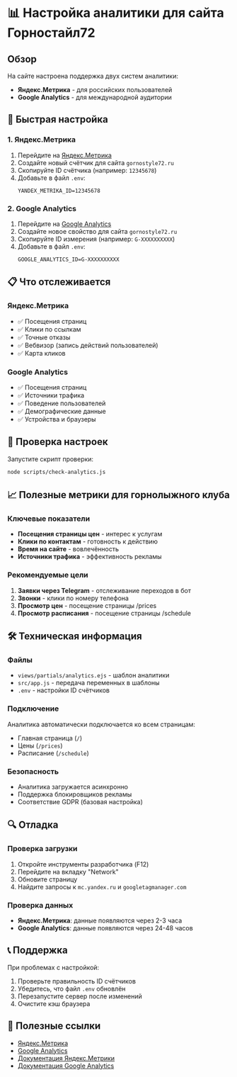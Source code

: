# 📊 Настройка аналитики для сайта Горностайл72

## Обзор

На сайте настроена поддержка двух систем аналитики:
- **Яндекс.Метрика** - для российских пользователей
- **Google Analytics** - для международной аудитории

## 🚀 Быстрая настройка

### 1. Яндекс.Метрика

1. Перейдите на [Яндекс.Метрика](https://metrika.yandex.ru/)
2. Создайте новый счётчик для сайта `gornostyle72.ru`
3. Скопируйте ID счётчика (например: `12345678`)
4. Добавьте в файл `.env`:
   ```
   YANDEX_METRIKA_ID=12345678
   ```

### 2. Google Analytics

1. Перейдите на [Google Analytics](https://analytics.google.com/)
2. Создайте новое свойство для сайта `gornostyle72.ru`
3. Скопируйте ID измерения (например: `G-XXXXXXXXXX`)
4. Добавьте в файл `.env`:
   ```
   GOOGLE_ANALYTICS_ID=G-XXXXXXXXXX
   ```

## 📋 Что отслеживается

### Яндекс.Метрика
- ✅ Посещения страниц
- ✅ Клики по ссылкам
- ✅ Точные отказы
- ✅ Вебвизор (запись действий пользователей)
- ✅ Карта кликов

### Google Analytics
- ✅ Посещения страниц
- ✅ Источники трафика
- ✅ Поведение пользователей
- ✅ Демографические данные
- ✅ Устройства и браузеры

## 🔧 Проверка настроек

Запустите скрипт проверки:
```bash
node scripts/check-analytics.js
```

## 📈 Полезные метрики для горнолыжного клуба

### Ключевые показатели
- **Посещения страницы цен** - интерес к услугам
- **Клики по контактам** - готовность к действию
- **Время на сайте** - вовлечённость
- **Источники трафика** - эффективность рекламы

### Рекомендуемые цели
1. **Заявки через Telegram** - отслеживание переходов в бот
2. **Звонки** - клики по номеру телефона
3. **Просмотр цен** - посещение страницы /prices
4. **Просмотр расписания** - посещение страницы /schedule

## 🛠️ Техническая информация

### Файлы
- `views/partials/analytics.ejs` - шаблон аналитики
- `src/app.js` - передача переменных в шаблоны
- `.env` - настройки ID счётчиков

### Подключение
Аналитика автоматически подключается ко всем страницам:
- Главная страница (`/`)
- Цены (`/prices`)
- Расписание (`/schedule`)

### Безопасность
- Аналитика загружается асинхронно
- Поддержка блокировщиков рекламы
- Соответствие GDPR (базовая настройка)

## 🔍 Отладка

### Проверка загрузки
1. Откройте инструменты разработчика (F12)
2. Перейдите на вкладку "Network"
3. Обновите страницу
4. Найдите запросы к `mc.yandex.ru` и `googletagmanager.com`

### Проверка данных
- **Яндекс.Метрика**: данные появляются через 2-3 часа
- **Google Analytics**: данные появляются через 24-48 часов

## 📞 Поддержка

При проблемах с настройкой:
1. Проверьте правильность ID счётчиков
2. Убедитесь, что файл `.env` обновлён
3. Перезапустите сервер после изменений
4. Очистите кэш браузера

## 🔗 Полезные ссылки

- [Яндекс.Метрика](https://metrika.yandex.ru/)
- [Google Analytics](https://analytics.google.com/)
- [Документация Яндекс.Метрики](https://yandex.ru/support/metrica/)
- [Документация Google Analytics](https://support.google.com/analytics/) 